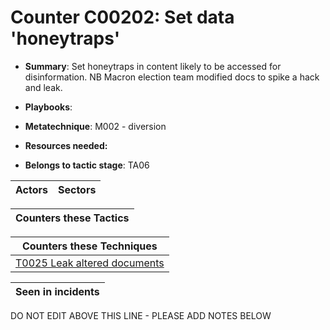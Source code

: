 # Counter C00202: Set data 'honeytraps'

* **Summary**: Set honeytraps in content likely to be accessed for disinformation.   NB Macron election team modified docs to spike a hack and leak. 

* **Playbooks**: 

* **Metatechnique**: M002 - diversion

* **Resources needed:** 

* **Belongs to tactic stage**: TA06


| Actors | Sectors |
| ------ | ------- |



| Counters these Tactics |
| ---------------------- |



| Counters these Techniques |
| ------------------------- |
| [T0025 Leak altered documents](../techniques/T0025.md) |



| Seen in incidents |
| ----------------- |


DO NOT EDIT ABOVE THIS LINE - PLEASE ADD NOTES BELOW